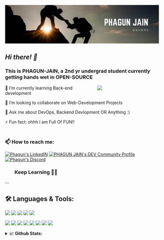 <img src="https://github.com/PHAGUN-JAIN/PHAGUN-JAIN/blob/main/Simple%20Technology%20LinkedIn%20Banner.png">

## *Hi there! 👋*

### This is PHAGUN-JAIN, a 2nd yr undergrad student currently getting hands wet in OPEN-SOURCE
<img align="right" width=40% src="https://media.giphy.com/media/143vPc6b08locw/giphy.gif">

🌱 I’m currently learning Back-end development <br>

👯 I’m looking to collaborate on Web-Development Projects<br>

💬 Ask me about DevOps, Backend Devlopment OR Anything :)<br>
  
⚡ Fun fact: ohhh I am Full Of FUN!!<br>
   <br>

###  **📫 How to reach me:** 

<a href="https://in.linkedin.com/in/phagun-jain-88b532190" >
    <img alt="Phagun's LinkedIN" src="https://raw.githubusercontent.com/peterthehan/peterthehan/master/assets/linkedin.svg" style="max-width:100%;" width="22px"></a>
<a href="https://dev.to/phagunjain">
  <img src="https://d2fltix0v2e0sb.cloudfront.net/dev-badge.svg" alt="PHAGUN JAIN's DEV Community Profile" height="26" width="26" ></a>
<a href="#"><img alt="Phagun's Discord" src="https://raw.githubusercontent.com/peterthehan/peterthehan/master/assets/discord.svg" style="max-width:100%;" width="22px" ></a><br>   

### &nbsp; &nbsp; &nbsp; &nbsp; **Keep Learning** 👨‍🎓️️
--


## 🛠️ **Languages & Tools:**

![](https://img.shields.io/badge/OS-Linux-informational?style=flat&amp&logo=linux&logoColor=white&color=2bbc8a)
![](https://img.shields.io/badge/OS-Windows-informational?style=flat&amp&logo=windows&logoColor=white&color=2bbc8a)
![](https://img.shields.io/badge/Shell-Bash-informational?style=flat&amp&logo=gnu-bash&logoColor=white&color=2bbc8a)
![](https://img.shields.io/badge/Shell-CommandPrompt-informational?style=flat&amp&logo=windows-terminal&logoColor=white&color=2bbc8a)
![](https://img.shields.io/badge/Shell-powershell-informational?style=flat&amp&logo=powershell&logoColor=white&color=2bbc8a)


![](https://img.shields.io/badge/Code-SASS-informational?style=flat&amp&logo=sass&logoColor=white&color=2bbc8a)
![](https://img.shields.io/badge/Code-JavaScript-informational?style=flat&amp&logo=javascript&logoColor=white&color=2bbc8a)
![](https://img.shields.io/badge/Code-C++-informational?style=flat&amp&logo=C%2B%2B&amp&logoColor=white&color=2bbc8a)
![](https://img.shields.io/badge/Code-Java-informational?style=flat&amp&logo=java&logoColor=white&color=2bbc8a)
![](https://img.shields.io/badge/Tools-GIT-informational?style=flat&amp&logo=git&logoColor=white&color=2bbc8a)
![](https://img.shields.io/badge/Tools-Jenkins-informational?style=flat&amp&logo=jenkins&logoColor=white&color=2bbc8a)
![](https://img.shields.io/badge/Tools-Maven-informational?style=flat&amp&logo=apache-maven&logoColor=white&color=2bbc8a)
![](https://img.shields.io/badge/Tools-Photoshop-05122A?style=flat&amp&logo=adobe-photoshop&logoColor=white&color=2bbc8a)




<details>
  <summary> <b>📈 Github Stats:</b></summary>
<p>
    <a href="">
<img src="https://github-readme-stats.vercel.app/api?username=PHAGUN-JAIN&&show_icons=true&title_color=ffffff&icon_color=bb2acf&text_color=daf7dc&bg_color=151515">
    </a>
  
<img  src="https://github-readme-stats.vercel.app/api/top-langs/?username=PHAGUN-JAIN&theme=dracula&&show_icons=true&title_color=ffffff&icon_color=bb2acf&text_color=daf7dc&bg_color=151515">
</p>
</details>
